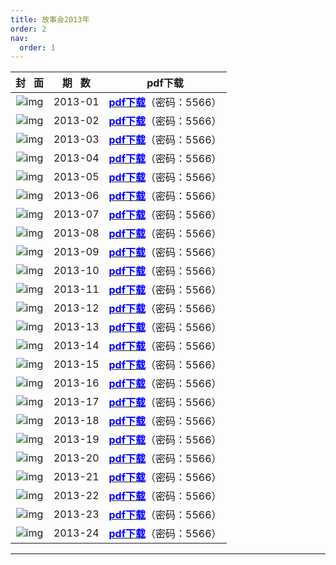 ```yaml
---
title: 故事会2013年
order: 2
nav:
  order: 1
---
```

|                          封   面                          | 期   数 |                                                            pdf下载                                                            |
| :---------------------------------------------------------: | :-------: | :---------------------------------------------------------------------------------------------------------------------------: |
| ![img](../../../public/images/gushihui/gsh2013/gsh201301.jpg) |  2013-01  | [<font color="blue">**pdf下载**</font>](https://url97.ctfile.com/f/799297-1454403776-d1c28e?p=5566)（密码：5566） |
| ![img](../../../public/images/gushihui/gsh2013/gsh201302.jpg) |  2013-02  | [<font color="blue">**pdf下载**</font>](https://url97.ctfile.com/f/799297-1454567921-567b57?p=5566)（密码：5566） |
| ![img](../../../public/images/gushihui/gsh2013/gsh201303.jpg) |  2013-03  | [<font color="blue">**pdf下载**</font>](https://url97.ctfile.com/f/799297-1454568047-ee2118?p=5566)（密码：5566） |
| ![img](../../../public/images/gushihui/gsh2013/gsh201304.jpg) |  2013-04  | [<font color="blue">**pdf下载**</font>](https://url97.ctfile.com/f/799297-1454568188-8c5f40?p=5566)（密码：5566） |
| ![img](../../../public/images/gushihui/gsh2013/gsh201305.jpg) |  2013-05  | [<font color="blue">**pdf下载**</font>](https://url97.ctfile.com/f/799297-1454568311-aba6be?p=5566)（密码：5566） |
| ![img](../../../public/images/gushihui/gsh2013/gsh201306.jpg) |  2013-06  | [<font color="blue">**pdf下载**</font>](https://url97.ctfile.com/f/799297-1454568365-ab4519?p=5566)（密码：5566） |
| ![img](../../../public/images/gushihui/gsh2013/gsh201307.jpg) |  2013-07  | [<font color="blue">**pdf下载**</font>](https://url97.ctfile.com/f/799297-1454568440-e8e5fe?p=5566)（密码：5566） |
| ![img](../../../public/images/gushihui/gsh2013/gsh201308.jpg) |  2013-08  | [<font color="blue">**pdf下载**</font>](https://url97.ctfile.com/f/799297-1454568842-a2c859?p=5566)（密码：5566） |
| ![img](../../../public/images/gushihui/gsh2013/gsh201309.jpg) |  2013-09  | [<font color="blue">**pdf下载**</font>](https://url97.ctfile.com/f/799297-1454568893-c79632?p=5566)（密码：5566） |
| ![img](../../../public/images/gushihui/gsh2013/gsh201310.jpg) |  2013-10  | [<font color="blue">**pdf下载**</font>](https://url97.ctfile.com/f/799297-1454569061-5d4ae0?p=5566)（密码：5566） |
| ![img](../../../public/images/gushihui/gsh2013/gsh201311.jpg) |  2013-11  | [<font color="blue">**pdf下载**</font>](https://url97.ctfile.com/f/799297-1454569139-dd2f3b?p=5566)（密码：5566） |
| ![img](../../../public/images/gushihui/gsh2013/gsh201312.jpg) |  2013-12  | [<font color="blue">**pdf下载**</font>](https://url97.ctfile.com/f/799297-1454569181-a91105?p=5566)（密码：5566） |
| ![img](../../../public/images/gushihui/gsh2013/gsh201313.jpg) |  2013-13  | [<font color="blue">**pdf下载**</font>](https://url97.ctfile.com/f/799297-1454569220-2c3258?p=5566)（密码：5566） |
| ![img](../../../public/images/gushihui/gsh2013/gsh201314.jpg) |  2013-14  | [<font color="blue">**pdf下载**</font>](https://url97.ctfile.com/f/799297-1454569289-320726?p=5566)（密码：5566） |
| ![img](../../../public/images/gushihui/gsh2013/gsh201315.jpg) |  2013-15  | [<font color="blue">**pdf下载**</font>](https://url97.ctfile.com/f/799297-1454569334-4f363f?p=5566)（密码：5566） |
| ![img](../../../public/images/gushihui/gsh2013/gsh201316.jpg) |  2013-16  | [<font color="blue">**pdf下载**</font>](https://url97.ctfile.com/f/799297-1454569406-29264a?p=5566)（密码：5566） |
| ![img](../../../public/images/gushihui/gsh2013/gsh201317.jpg) |  2013-17  | [<font color="blue">**pdf下载**</font>](https://url97.ctfile.com/f/799297-1454569514-c749af?p=5566)（密码：5566） |
| ![img](../../../public/images/gushihui/gsh2013/gsh201318.jpg) |  2013-18  | [<font color="blue">**pdf下载**</font>](https://url97.ctfile.com/f/799297-1454569454-b726cf?p=5566)（密码：5566） |
| ![img](../../../public/images/gushihui/gsh2013/gsh201319.jpg) |  2013-19  | [<font color="blue">**pdf下载**</font>](https://url97.ctfile.com/f/799297-1454570015-70b768?p=5566)（密码：5566） |
| ![img](../../../public/images/gushihui/gsh2013/gsh201320.jpg) |  2013-20  | [<font color="blue">**pdf下载**</font>](https://url97.ctfile.com/f/799297-1454569949-a0ab44?p=5566)（密码：5566） |
| ![img](../../../public/images/gushihui/gsh2013/gsh201321.jpg) |  2013-21  | [<font color="blue">**pdf下载**</font>](https://url97.ctfile.com/f/799297-1454569877-7be391?p=5566)（密码：5566） |
| ![img](../../../public/images/gushihui/gsh2013/gsh201322.jpg) |  2013-22  | [<font color="blue">**pdf下载**</font>](https://url97.ctfile.com/f/799297-1454569715-601c2d?p=5566)（密码：5566） |
| ![img](../../../public/images/gushihui/gsh2013/gsh201323.jpg) |  2013-23  | [<font color="blue">**pdf下载**</font>](https://url97.ctfile.com/f/799297-1454569649-43513a?p=5566)（密码：5566） |
| ![img](../../../public/images/gushihui/gsh2013/gsh201324.jpg) |  2013-24  | [<font color="blue">**pdf下载**</font>](https://url97.ctfile.com/f/799297-1454569586-518ce8?p=5566)（密码：5566） |

---
